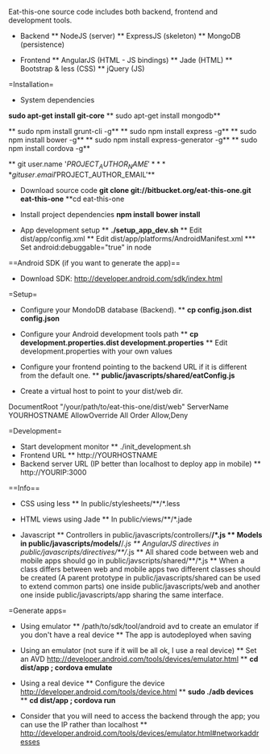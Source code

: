 Eat-this-one source code includes both backend, frontend and development tools.

* Backend
** NodeJS (server)
** ExpressJS (skeleton)
** MongoDB (persistence)

* Frontend
** AngularJS (HTML - JS bindings)
** Jade (HTML)
** Bootstrap & less (CSS)
** jQuery (JS)

=Installation=

* System dependencies

**sudo apt-get install git-core**
** sudo apt-get install mongodb**

** sudo npm install grunt-cli -g**
** sudo npm install express -g**
** sudo npm install bower -g**
** sudo npm install express-generator -g**
** sudo npm install cordova -g**

** git user.name '$PROJECT_AUTHOR_NAME'**
** git user.email '$PROJECT_AUTHOR_EMAIL'**

* Download source code
**git clone git://bitbucket.org/eat-this-one.git eat-this-one**
**cd eat-this-one

* Install project dependencies
**npm install**
**bower install**

* App development setup
** **./setup_app_dev.sh**
** Edit dist/app/config.xml
** Edit dist/app/platforms/AndroidManifest.xml
*** Set android:debuggable="true" in <application> node

==Android SDK (if you want to generate the app)==

* Download SDK: http://developer.android.com/sdk/index.html


=Setup=

* Configure your MondoDB database (Backend).
** **cp config.json.dist config.json**

* Configure your Android development tools path
** **cp development.properties.dist development.properties**
** Edit development.properties with your own values

* Configure your frontend pointing to the backend URL if it is different from the default one.
** **public/javascripts/shared/eatConfig.js**

* Create a virtual host to point to your dist/web dir.
<VirtualHost YOURHOSTNAME:80>
    DocumentRoot "/your/path/to/eat-this-one/dist/web"
    ServerName YOURHOSTNAME
    <Directory "/your/path/to/eat-this-one/dist/web">
        AllowOverride All
        Order Allow,Deny
    </Directory>
</VirtualHost>


=Development=

* Start development monitor
** ./init_development.sh
* Frontend URL
** http://YOURHOSTNAME
* Backend server URL (IP better than localhost to deploy app in mobile)
** http://YOURIP:3000

==Info==

* CSS using less
** In public/stylesheets/**/*.less

* HTML views using Jade
** In public/views/**/*.jade

* Javascript
** Controllers in public/javascripts/controllers/**/*.js
** Models in public/javascripts/models/**/*.js
** AngularJS directives in public/javascripts/directives/**/*.js
** All shared code between web and mobile apps should go in public/javscripts/shared/**/*.js
** When a class differs between web and mobile apps two different classes should be created (A parent prototype in public/javascripts/shared can be used to extend common parts) one inside public/javascripts/web and another one inside public/javascripts/app sharing the same interface.

=Generate apps=

* Using emulator
** /path/to/sdk/tool/android avd to create an emulator if you don't have a real device
** The app is autodeployed when saving

* Using an emulator (not sure if it will be all ok, I use a real device)
** Set an AVD http://developer.android.com/tools/devices/emulator.html
** **cd dist/app ; cordova emulate**
* Using a real device
** Configure the device http://developer.android.com/tools/device.html
** **sudo ./adb devices**
** **cd dist/app ; cordova run**
* Consider that you will need to access the backend through the app; you can use the IP rather than localhost
** http://developer.android.com/tools/devices/emulator.html#networkaddresses
